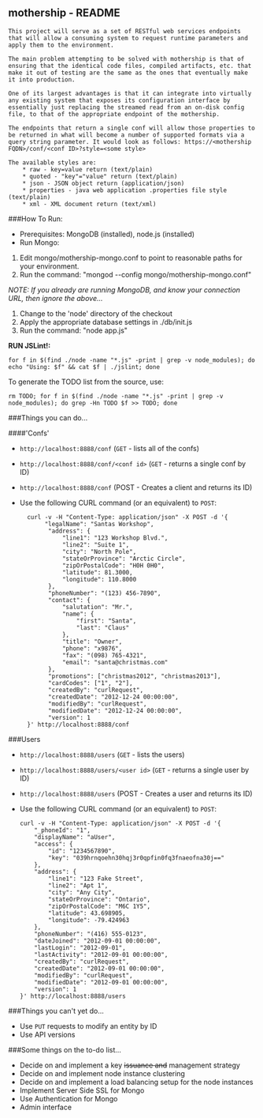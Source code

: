 mothership - README
-----
	This project will serve as a set of RESTful web services endpoints that will allow a consuming system to request runtime parameters and apply them to the environment.

	The main problem attempting to be solved with mothership is that of ensuring that the identical code files, compiled artifacts, etc. that make it out of testing are the same as the ones that eventually make it into production.

	One of its largest advantages is that it can integrate into virtually any existing system that exposes its configuration interface by essentially just replacing the streamed read from an on-disk config file, to that of the appropriate endpoint of the mothership.
	
	The endpoints that return a single conf will allow those properties to be returned in what will become a number of supported formats via a query string parameter. It would look as follows: https://<mothership FQDN>/conf/<conf ID>?style=<some style>
	
	The available styles are:
		* raw - key=value return (text/plain)
		* quoted - "key"="value" return (text/plain)
 		* json - JSON object return (application/json)
		* properties - java web application .properties file style (text/plain)
		* xml - XML document return (text/xml)

###How To Run:
 - Prerequisites: MongoDB (installed), node.js (installed)
 - Run Mongo:
  1. Edit mongo/mothership-mongo.conf to point to reasonable paths for your environment.
  2. Run the command: "mongod --config mongo/mothership-mongo.conf"
  
_NOTE: If you already are running MongoDB, and know your connection URL, then ignore the above..._

  1. Change to the 'node' directory of the checkout
  2. Apply the appropriate database settings in ./db/init.js
  3. Run the command: "node app.js"

**RUN JSLint!:**  

    for f in $(find ./node -name "*.js" -print | grep -v node_modules); do echo "Using: $f" && cat $f | ./jslint; done  

To generate the TODO list from the source, use:  
    
    rm TODO; for f in $(find ./node -name "*.js" -print | grep -v node_modules); do grep -Hn TODO $f >> TODO; done

###Things you can do...

####'Confs'
 - `http://localhost:8888/conf` (`GET` - lists all of the confs)
 - `http://localhost:8888/conf/<conf id>` (`GET` - returns a single conf by ID)
 - `http://localhost:8888/conf` (POST - Creates a client and returns its ID)
  - Use the following CURL command (or an equivalent) to `POST`: 
  
          curl -v -H "Content-Type: application/json" -X POST -d '{
               "legalName": "Santas Workshop",
			    "address": {
			        "line1": "123 Workshop Blvd.",
			        "line2": "Suite 1",
			        "city": "North Pole",
			        "stateOrProvince": "Arctic Circle",
			        "zipOrPostalCode": "H0H 0H0",
			        "latitude": 81.3000,
			        "longitude": 110.8000
			    },
			    "phoneNumber": "(123) 456-7890",
			    "contact": {
			        "salutation": "Mr.",
			        "name": {
			            "first": "Santa",
			            "last": "Claus"
			        },
			        "title": "Owner",
			        "phone": "x9876",
			        "fax": "(098) 765-4321",
			        "email": "santa@christmas.com"
			    },
			    "promotions": ["christmas2012", "christmas2013"],
			    "cardCodes": ["1", "2"],
			    "createdBy": "curlRequest",
			    "createdDate": "2012-12-24 00:00:00",
			    "modifiedBy": "curlRequest",
			    "modifiedDate": "2012-12-24 00:00:00",
			    "version": 1               
          }' http://localhost:8888/conf


###Users
 - `http://localhost:8888/users` (`GET` - lists the users)
 - `http://localhost:8888/users/<user id>` (`GET` - returns a single user by ID)
 - `http://localhost:8888/users` (POST - Creates a user and returns its ID)
  - Use the following CURL command (or an equivalent) to `POST`:
  
        curl -v -H "Content-Type: application/json" -X POST -d '{
		    "_phoneId": "1",
		    "displayName": "aUser",
            "access": {
                "id": "1234567890",
                "key": "039hrnqoehn30hqj3r0qpfin0fq3fnaeofna30j=="
            },
		    "address": {
		        "line1": "123 Fake Street",
		        "line2": "Apt 1",
		        "city": "Any City",
		        "stateOrProvince": "Ontario",
		        "zipOrPostalCode": "M6C 1Y5",
		        "latitude": 43.698905,
		        "longitude": -79.424963
		    },
		    "phoneNumber": "(416) 555-0123",
		    "dateJoined": "2012-09-01 00:00:00",
		    "lastLogin": "2012-09-01",
		    "lastActivity": "2012-09-01 00:00:00",
		    "createdBy": "curlRequest",
		    "createdDate": "2012-09-01 00:00:00",
		    "modifiedBy": "curlRequest",
		    "modifiedDate": "2012-09-01 00:00:00",
		    "version": 1
	    }' http://localhost:8888/users

###Things you can't yet do...
 - Use `PUT` requests to modify an entity by ID
 - Use API versions

###Some things on the to-do list...
 - Decide on and implement a key ~~issuance and~~ management strategy
 - Decide on and implement node instance clustering
 - Decide on and implement a load balancing setup for the node instances
 - Implement Server Side SSL for Mongo
 - Use Authentication for Mongo
 - Admin interface